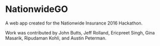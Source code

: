 # NationwideGO
A web app created for the Nationwide Insurance 2016 Hackathon.

Work was contributed by John Butts, Jeff Rolland, Ericpreet Singh, Gina Masarik, Ripudaman Kohli, and Austin Peterman.

